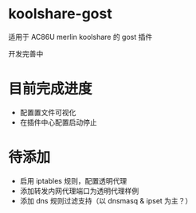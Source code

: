 # koolshare-gost
适用于 AC86U merlin koolshare 的 gost 插件

开发完善中

# 目前完成进度

- 配置置文件可视化
- 在插件中心配置启动停止

# 待添加

- 启用 iptables 规则，配置透明代理
- 添加转发内网代理端口为透明代理样例
- 添加 dns 规则过滤支持（以 dnsmasq & ipset 为主？）